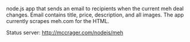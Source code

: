 node.js app that sends an email to recipients when the current meh deal changes. Email contains title, price, description, and all images. The app currently scrapes meh.com for the HTML.

Status server:
http://mccrager.com/nodejs/meh

